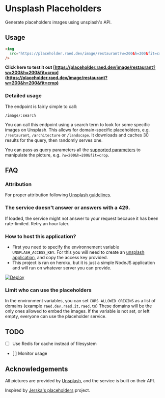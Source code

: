# Unsplash Placeholders

Generate placeholders images using unsplash's API.

## Usage

```html
<img
  src="https://placeholder.raed.dev/image/restaurant?w=200&h=200&fit=crop"
/>
```

**Click here to test it out [https://placeholder.raed.dev/image/restaurant?w=200&h=200&fit=crop](https://placeholder.raed.dev/image/restaurant?w=200&h=200&fit=crop)**

### Detailed usage

The endpoint is fairly simple to call:

```
/image/:search
```

You can call this endpoint using a search term to look for some specific images on Unsplash.
This allows for domain-specific placeholders, e.g. `/restaurant`, `/architecture` or `/landscape`.
It downloads and caches 30 results for the query, then randomly serves one.

You can pass as query parameters all the [supported parameters](https://unsplash.com/documentation#supported-parameters) to manipulate the picture, e.g. `?w=200&h=200&fit=crop`.

## FAQ

### Attribution

For proper attribution following [Unsplash guidelines](https://unsplash.com/documentation#guidelines--crediting).

### The service doesn't answer or answers with a 429.

If loaded, the service might not answer to your request because it has been rate-limited.
Retry an hour later.

### How to host this application?

- First you need to specify the environnement variable `UNSPLASH_ACCESS_KEY`. For this you will need to create an [unsplash application](https://unsplash.com/developers), and copy the access key provided.
- This project is ran on heroku, but it is just a simple NodeJS application and will run on whatever server you can provide.

[![Deploy](https://www.herokucdn.com/deploy/button.svg)](https://heroku.com/deploy?template=https://github.com/RaedsLab/placeholders)

### Limit who can use the placeholders

In the environment variables, you can set `CORS_ALLOWED_ORIGINS` as a list of domains (example `raed.dev,raed.it,raed.tn`) These domains will be the only ones allowed to embed the images. If the variable is not set, or left empty, everyone can use the placeholder service.

## TODO

- [ ] Use Redis for cache instead of filesystem
- [ ] Monitor usage

## Acknowledgements

All pictures are provided by [Unsplash](https://unsplash.com/), and the service is built on their API.

Inspired by [Jerska's placeholders](https://github.com/Jerska/placeholders) project.
